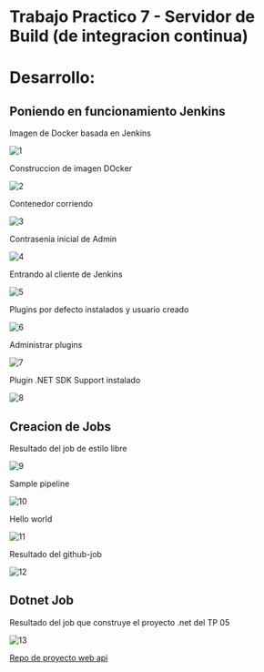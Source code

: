 # Trabajo Practico 7 - Servidor de Build (de integracion continua)

# Desarrollo:

## Poniendo en funcionamiento Jenkins

Imagen de Docker basada en Jenkins

![1](1_dockerfile_jenkins.png)

Construccion de imagen DOcker 

![2](2_docker_build.png)

Contenedor corriendo

![3](3_docker_run.png)

Contrasenia inicial de Admin

![4](4_initial_admin_password.png)

Entrando al cliente de Jenkins

![5](5_bienvenido_jenkins.png)

Plugins por defecto instalados y usuario creado

![6](6_jenkins_is_ready.png)

Administrar plugins

![7](7_administrar_plugins.png)

Plugin .NET SDK Support instalado

![8](8_plugin_installed.png)

## Creacion de Jobs

Resultado del job de estilo libre

![9](9_first-job_result.png)

Sample pipeline

![10](10_try_sample_pipeline.png)

Hello world

![11](11_result_sample_pipeline.png)

Resultado del github-job

![12](12_result_github_job.png)

## Dotnet Job

Resultado del job que construye el proyecto .net del TP 05

![13](13_result_git_netcore_job.png)

[Repo de proyecto web api](https://github.com/AgusZanini/MiProyectoWebAPI)